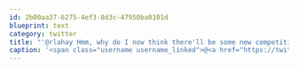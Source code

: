 ```yaml
---
id: 2b00aa37-6275-4ef3-8d3c-47950ba0101d
blueprint: text
category: twitter
title: "'@rlahay Hmm, why do I now think there'll be some new competition for mayor of docs?"
caption: '<span class="username username_linked">@<a href="https://twitter.com/rlahay" title="Ryan Lahay">rlahay</a></span> Hmm, why do I now think there''ll be some new competition for mayor of docs?'
---
```

